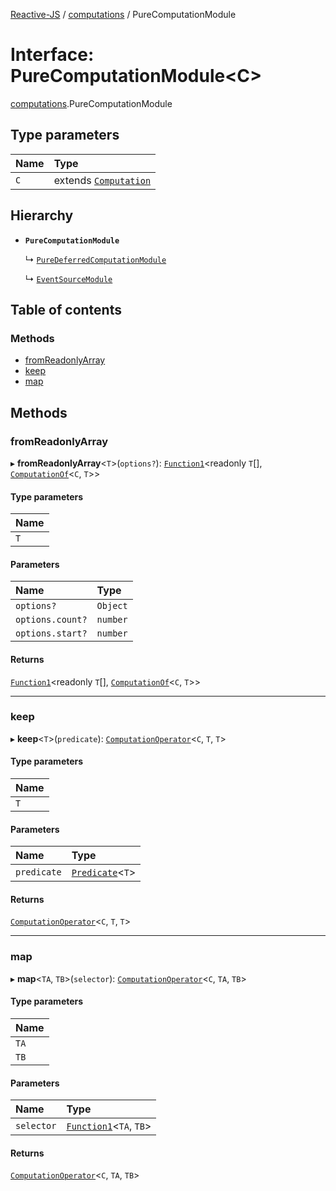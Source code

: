 [Reactive-JS](../README.md) / [computations](../modules/computations.md) / PureComputationModule

# Interface: PureComputationModule<C\>

[computations](../modules/computations.md).PureComputationModule

## Type parameters

| Name | Type |
| :------ | :------ |
| `C` | extends [`Computation`](computations.Computation.md) |

## Hierarchy

- **`PureComputationModule`**

  ↳ [`PureDeferredComputationModule`](computations.PureDeferredComputationModule.md)

  ↳ [`EventSourceModule`](events_EventSource.EventSourceModule.md)

## Table of contents

### Methods

- [fromReadonlyArray](computations.PureComputationModule.md#fromreadonlyarray)
- [keep](computations.PureComputationModule.md#keep)
- [map](computations.PureComputationModule.md#map)

## Methods

### fromReadonlyArray

▸ **fromReadonlyArray**<`T`\>(`options?`): [`Function1`](../modules/functions.md#function1)<readonly `T`[], [`ComputationOf`](../modules/computations.md#computationof)<`C`, `T`\>\>

#### Type parameters

| Name |
| :------ |
| `T` |

#### Parameters

| Name | Type |
| :------ | :------ |
| `options?` | `Object` |
| `options.count?` | `number` |
| `options.start?` | `number` |

#### Returns

[`Function1`](../modules/functions.md#function1)<readonly `T`[], [`ComputationOf`](../modules/computations.md#computationof)<`C`, `T`\>\>

___

### keep

▸ **keep**<`T`\>(`predicate`): [`ComputationOperator`](../modules/computations.md#computationoperator)<`C`, `T`, `T`\>

#### Type parameters

| Name |
| :------ |
| `T` |

#### Parameters

| Name | Type |
| :------ | :------ |
| `predicate` | [`Predicate`](../modules/functions.md#predicate)<`T`\> |

#### Returns

[`ComputationOperator`](../modules/computations.md#computationoperator)<`C`, `T`, `T`\>

___

### map

▸ **map**<`TA`, `TB`\>(`selector`): [`ComputationOperator`](../modules/computations.md#computationoperator)<`C`, `TA`, `TB`\>

#### Type parameters

| Name |
| :------ |
| `TA` |
| `TB` |

#### Parameters

| Name | Type |
| :------ | :------ |
| `selector` | [`Function1`](../modules/functions.md#function1)<`TA`, `TB`\> |

#### Returns

[`ComputationOperator`](../modules/computations.md#computationoperator)<`C`, `TA`, `TB`\>
